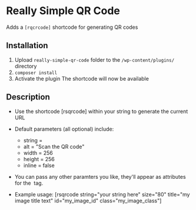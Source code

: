 # Really Simple QR Code

Adds a `[rqcrcode]` shortcode for generating QR codes

## Installation

1. Upload `really-simple-qr-code` folder to the `/wp-content/plugins/` directory
2. `composer install`
3. Activate the plugin
The shortcode will now be available

## Description

* Use the shortcode [rsqrcode] within your string to generate the current URL

* Default parameters (all optional) include:
  - string = <current URL>
  - alt = "Scan the QR code"
  - width = 256
  - height = 256
  - inline = false
* You can pass any other paramters you like, they'll appear as attributes for the <img> tag.
* Example usage: [rsqrcode string="your string here" size="80" title="my image title text" id="my_image_id" class="my_image_class"]